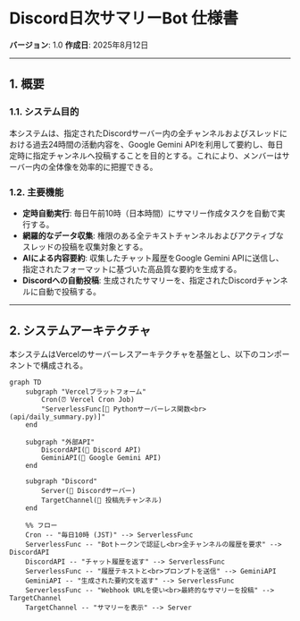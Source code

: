 # Discord日次サマリーBot 仕様書

**バージョン**: 1.0
**作成日**: 2025年8月12日

---

## 1. 概要

### 1.1. システム目的
本システムは、指定されたDiscordサーバー内の全チャンネルおよびスレッドにおける過去24時間の活動内容を、Google Gemini APIを利用して要約し、毎日定時に指定チャンネルへ投稿することを目的とする。これにより、メンバーはサーバー内の全体像を効率的に把握できる。

### 1.2. 主要機能
-   **定時自動実行**: 毎日午前10時（日本時間）にサマリー作成タスクを自動で実行する。
-   **網羅的なデータ収集**: 権限のある全テキストチャンネルおよびアクティブなスレッドの投稿を収集対象とする。
-   **AIによる内容要約**: 収集したチャット履歴をGoogle Gemini APIに送信し、指定されたフォーマットに基づいた高品質な要約を生成する。
-   **Discordへの自動投稿**: 生成されたサマリーを、指定されたDiscordチャンネルに自動で投稿する。

---

## 2. システムアーキテクチャ

本システムはVercelのサーバーレスアーキテクチャを基盤とし、以下のコンポーネントで構成される。

```mermaid
graph TD
    subgraph "Vercelプラットフォーム"
        Cron(⏰ Vercel Cron Job)
        "ServerlessFunc[🤖 Pythonサーバーレス関数<br>(api/daily_summary.py)]"
    end

    subgraph "外部API"
        DiscordAPI(🔌 Discord API)
        GeminiAPI(🧠 Google Gemini API)
    end

    subgraph "Discord"
        Server(🏢 Discordサーバー)
        TargetChannel(🎯 投稿先チャンネル)
    end

    %% フロー
    Cron -- "毎日10時 (JST)" --> ServerlessFunc
    ServerlessFunc -- "Botトークンで認証し<br>全チャンネルの履歴を要求" --> DiscordAPI
    DiscordAPI -- "チャット履歴を返す" --> ServerlessFunc
    ServerlessFunc -- "履歴テキストと<br>プロンプトを送信" --> GeminiAPI
    GeminiAPI -- "生成された要約文を返す" --> ServerlessFunc
    ServerlessFunc -- "Webhook URLを使い<br>最終的なサマリーを投稿" --> TargetChannel
    TargetChannel -- "サマリーを表示" --> Server
```
